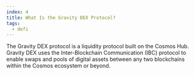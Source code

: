 ```yaml
---
index: 4
title: What Is the Gravity DEX Protocol?
tags: 
  - defi
---
```


The Gravity DEX protocol is a liquidity protocol built on the Cosmos Hub. Gravity DEX uses the Inter-Blockchain Communication (IBC) protocol to enable swaps and pools of digital assets between any two blockchains within the Cosmos ecosystem or beyond.
